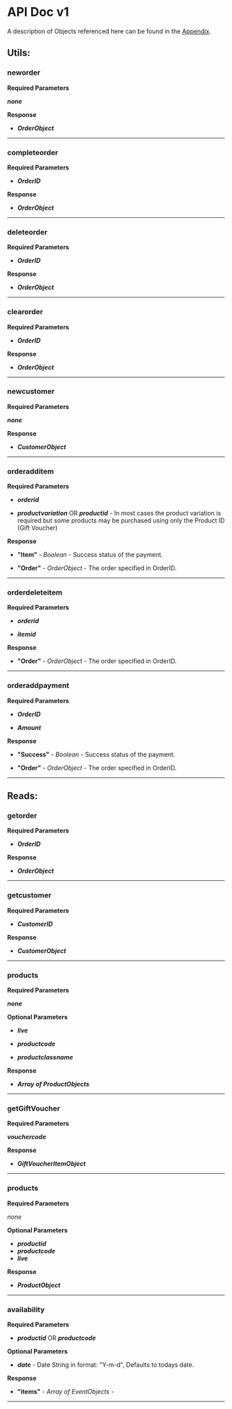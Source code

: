 # API Doc v1

A description of Objects referenced here can be found in the [Appendix](https://github.com/Junction6/API/blob/V1/Docs/appendix.md).

## Utils:

### neworder
**Required Parameters**

**_none_**

**Response**

* **_OrderObject_**

---


### completeorder
**Required Parameters**

* **_OrderID_**

**Response**

* **_OrderObject_**

---


### deleteorder
**Required Parameters**

* **_OrderID_**

**Response**

* **_OrderObject_**

---


### clearorder
**Required Parameters**

* **_OrderID_**

**Response**

* **_OrderObject_**

---


### newcustomer
**Required Parameters**

**_none_**

**Response**

* **_CustomerObject_**

---
    


### orderadditem
**Required Parameters**

* **_orderid_**

* **_productvariation_** OR **_productid_**  - In most cases the product variation is required but some products may be purchased using only the Product ID (Gift Voucher)


**Response**

* **"Item"** - _Boolean_ -      Success status of the payment.

* **"Order"**   - _OrderObject_ -   The order specified in OrderID.


---


### orderdeleteitem
**Required Parameters**

* **_orderid_**

* **_itemid_**

**Response**

* **"Order"**   - _OrderObject_ -   The order specified in OrderID.


---


### orderaddpayment
**Required Parameters**

* **_OrderID_**  

* **_Amount_**  

**Response**

* **"Success"** - _Boolean_ -      Success status of the payment.

* **"Order"**   - _OrderObject_ -   The order specified in OrderID.


---






## Reads:

### getorder
**Required Parameters**

* **_OrderID_**  

**Response**

* **_OrderObject_**

---


### getcustomer
**Required Parameters**

* **_CustomerID_**  

**Response**

* **_CustomerObject_**

---


### products
**Required Parameters**

**_none_**  

**Optional Parameters**

* **_live_**

* **_productcode_**

* **_productclassname_**

**Response**

* **_Array of ProductObjects_**

---



### getGiftVoucher
**Required Parameters**

**_vouchercode_**

**Response**

* **_GiftVoucherItemObject_**


---


### products
**Required Parameters**

*none*

**Optional Parameters**

* **_productid_**
* **_productcode_**
* **_live_**

**Response**

* **_ProductObject_**


---


### availability
**Required Parameters**

* **_productid_** OR **_productcode_**

**Optional Parameters**

* **_date_** - Date String in format: "Y-m-d",  Defaults to todays date.

**Response**

* **"items"** - _Array of EventObjects_ -


---

